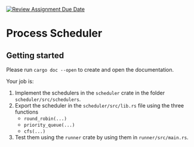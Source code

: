 [![Review Assignment Due Date](https://classroom.github.com/assets/deadline-readme-button-24ddc0f5d75046c5622901739e7c5dd533143b0c8e959d652212380cedb1ea36.svg)](https://classroom.github.com/a/2eN9hsMw)
# Process Scheduler

## Getting started

Please run `cargo doc --open` to create and open the documentation.

Your job is:
1. Implement the schedulers in the `scheduler` crate in the folder `scheduler/src/schedulers`.
2. Export the scheduler in the `scheduler/src/lib.rs` file using the three functions
   - `round_robin(...)`
   - `priority_queue(...)`
   - `cfs(...)`
3. Test them using the `runner` crate by using them in `runner/src/main.rs`.
